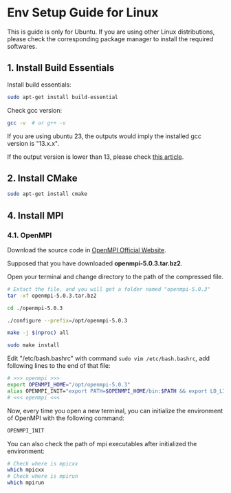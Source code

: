 # Env Setup Guide for Linux

This is guide is only for Ubuntu. If you are using other Linux distributions, please check the corresponding package manager to install the required softwares.

## 1. Install Build Essentials

Install build essentials:

```bash
sudo apt-get install build-essential
```

Check gcc version:

```bash
gcc -v  # or g++ -v
```

If you are using ubuntu 23, the outputs would imply the installed gcc version is "13.x.x".

If the output version is lower than 13, please check [this article](https://github.com/jamesnulliu/My_Notes/blob/main/Linux/Use_Cxx20_in_Ubuntu22.md).


## 2. Install CMake

```bash
sudo apt-get install cmake
```

## 4. Install MPI

### 4.1. OpenMPI

Download the source code in [OpenMPI Official Website](https://www.open-mpi.org/software/ompi/v5.0/).

Supposed that you have downloaded **openmpi-5.0.3.tar.bz2**.  

Open your terminal and change directory to the path of the compressed file.

```bash
# Extact the file, and you will get a folder named "openmpi-5.0.3"
tar -xf openmpi-5.0.3.tar.bz2

cd ./openmpi-5.0.3

./configure --prefix=/opt/openmpi-5.0.3

make -j $(nproc) all

sudo make install
```

Edit "/etc/bash.bashrc" with command `sudo vim /etc/bash.bashrc`, add following lines to the end of that file:

```bash
# >>> openmpi >>>
export OPENMPI_HOME="/opt/openmpi-5.0.3"
alias OPENMPI_INIT="export PATH=$OPENMPI_HOME/bin:$PATH && export LD_LIBRARY_PATH=$OPENMPI_HOME/lib:$LD_LIBRARY_PATH"
# <<< openmpi <<<
```

Now, every time you open a new terminal, you can initialize the environment of OpenMPI with the following command: 

```bash
OPENMPI_INIT
```

You can also check the path of mpi executables after initialized the environment:

```bash
# Check where is mpicxx
which mpicxx
# Check where is mpirun
which mpirun
```